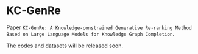 # KC-GenRe
Paper `KC-GenRe: A Knowledge-constrained Generative Re-ranking Method Based on Large Language Models for Knowledge Graph Completion`.

The codes and datasets will be released soon.
